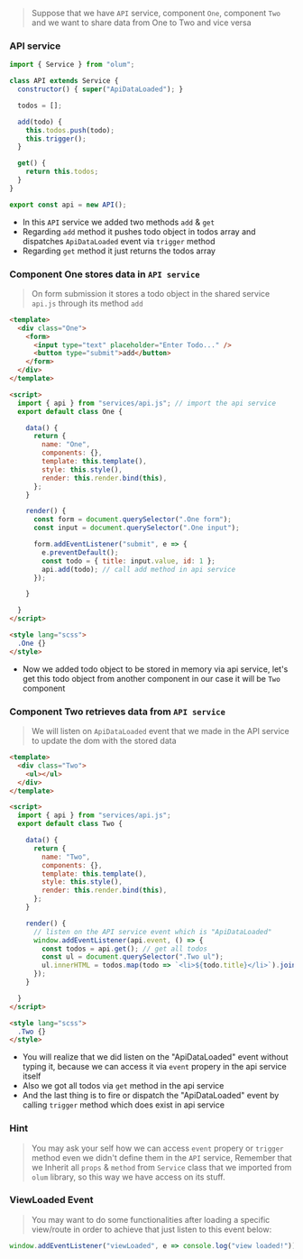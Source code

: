 > Suppose that we have `API` service, component `One`, component `Two` and we want to share data from One to Two and vice versa

### API service

```javascript
import { Service } from "olum";

class API extends Service {
  constructor() { super("ApiDataLoaded"); }

  todos = [];

  add(todo) {
    this.todos.push(todo);
    this.trigger(); 
  }

  get() {
    return this.todos;
  }
}

export const api = new API();
```

* In this `API` service we added two methods `add` & `get`
* Regarding `add` method it pushes todo object in todos array and dispatches `ApiDataLoaded` event via `trigger` method
* Regarding `get` method it just returns the todos array

### Component One stores data in `API service`
> On form submission it stores a todo object in the shared service `api.js` through its method `add`

```html
<template>
  <div class="One">
    <form>
      <input type="text" placeholder="Enter Todo..." />
      <button type="submit">add</button>
    </form>
  </div>
</template>

<script>
  import { api } from "services/api.js"; // import the api service
  export default class One {

    data() {
      return {
        name: "One",
        components: {},
        template: this.template(),
        style: this.style(),
        render: this.render.bind(this),
      };
    }

    render() {
      const form = document.querySelector(".One form");
      const input = document.querySelector(".One input");

      form.addEventListener("submit", e => {
        e.preventDefault();
        const todo = { title: input.value, id: 1 };
        api.add(todo); // call add method in api service
      });

    }

  }
</script>

<style lang="scss">
  .One {}
</style>
```
* Now we added todo object to be stored in memory via api service, let's get this todo object from another component in our case it will be `Two` component






### Component Two retrieves data from `API service`
> We will listen on `ApiDataLoaded` event that we made in the API service to update the dom with the stored data

```html
<template>
  <div class="Two">
    <ul></ul>
  </div>
</template>

<script>
  import { api } from "services/api.js";
  export default class Two {

    data() {
      return {
        name: "Two",
        components: {},
        template: this.template(),
        style: this.style(),
        render: this.render.bind(this),
      };
    }

    render() {
      // listen on the API service event which is "ApiDataLoaded" 
      window.addEventListener(api.event, () => { 
        const todos = api.get(); // get all todos
        const ul = document.querySelector(".Two ul");
        ul.innerHTML = todos.map(todo => `<li>${todo.title}</li>`).join(""); // loop to inject todos in dom
      });
    }

  }
</script>

<style lang="scss">
  .Two {}
</style>
```

* You will realize that we did listen on the "ApiDataLoaded" event without typing it, because we can access it via `event` propery in the api service itself
* Also we got all todos via `get` method in the api service
* And the last thing is to fire or dispatch the "ApiDataLoaded" event by calling `trigger` method which does exist in api service

### Hint
> You may ask your self how we can access `event` propery or `trigger` method even we didn't define them in the `API` service, Remember that we Inherit all `props` & `method` from `Service` class that we imported from `olum` library, so this way we have access on its stuff.

### ViewLoaded Event
> You may want to do some functionalities after loading a specific view/route in order to achieve that just listen to this event below:
```javascript
window.addEventListener("viewLoaded", e => console.log("view loaded!"));
```